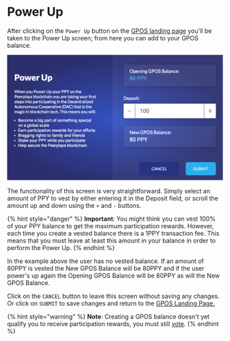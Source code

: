# Power Up

After clicking on the `Power Up` button on the [GPOS landing page](gpos-landing-page.md) you'll be taken to the Power Up screen; from here you can add to your GPOS balance.

![](../../../.gitbook/assets/screen-shot-2020-02-13-at-2.27.10-pm.png)

The functionality of this screen is very straightforward. Simply select an amount of PPY to vest by either entering it in the Deposit field, or scroll the amount up and down using the `+` and `-` buttons.

{% hint style="danger" %}
**Important**: You might think you can vest 100% of your PPY balance to get the maximum participation rewards. However, each time you create a vested balance there is a 1PPY transaction fee. This means that you must leave at least this amount in your balance in order to perform the Power Up.
{% endhint %}

In the example above the user has no vested balance. If an amount of 80PPY is vested the New GPOS Balance will be 80PPY and if the user power's up again the Opening GPOS Balance will be 80PPY as will the New GPOS Balance.

Click on the `CANCEL` button to leave this screen without saving any changes. Or click on `SUBMIT` to save changes and return to the [GPOS Landing Page.](gpos-landing-page.md)

{% hint style="warning" %}
**Note**: Creating a GPOS balance doesn't yet qualify you to receive participation rewards, you must still [vote](vote.md).
{% endhint %}

